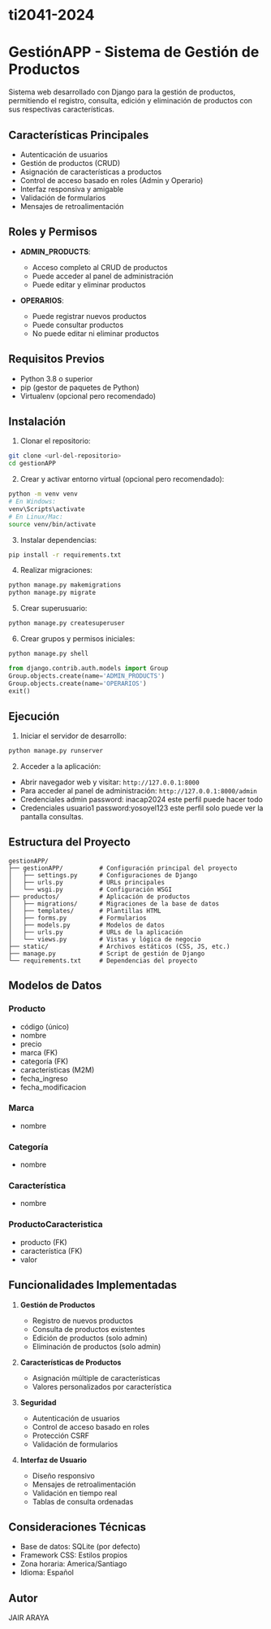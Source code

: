 # ti2041-2024
# GestiónAPP - Sistema de Gestión de Productos

Sistema web desarrollado con Django para la gestión de productos, permitiendo el registro, consulta, edición y eliminación de productos con sus respectivas características.

## Características Principales

- Autenticación de usuarios
- Gestión de productos (CRUD)
- Asignación de características a productos
- Control de acceso basado en roles (Admin y Operario)
- Interfaz responsiva y amigable
- Validación de formularios
- Mensajes de retroalimentación

## Roles y Permisos

- **ADMIN_PRODUCTS**:
  - Acceso completo al CRUD de productos
  - Puede acceder al panel de administración
  - Puede editar y eliminar productos

- **OPERARIOS**:
  - Puede registrar nuevos productos
  - Puede consultar productos
  - No puede editar ni eliminar productos

## Requisitos Previos

- Python 3.8 o superior
- pip (gestor de paquetes de Python)
- Virtualenv (opcional pero recomendado)

## Instalación

1. Clonar el repositorio:
```bash
git clone <url-del-repositorio>
cd gestionAPP
```

2. Crear y activar entorno virtual (opcional pero recomendado):
```bash
python -m venv venv
# En Windows:
venv\Scripts\activate
# En Linux/Mac:
source venv/bin/activate
```

3. Instalar dependencias:
```bash
pip install -r requirements.txt
```

4. Realizar migraciones:
```bash
python manage.py makemigrations
python manage.py migrate
```

5. Crear superusuario:
```bash
python manage.py createsuperuser
```

6. Crear grupos y permisos iniciales:
```bash
python manage.py shell
```
```python
from django.contrib.auth.models import Group
Group.objects.create(name='ADMIN_PRODUCTS')
Group.objects.create(name='OPERARIOS')
exit()
```

## Ejecución

1. Iniciar el servidor de desarrollo:
```bash
python manage.py runserver
```

2. Acceder a la aplicación:
- Abrir navegador web y visitar: `http://127.0.0.1:8000`
- Para acceder al panel de administración: `http://127.0.0.1:8000/admin`
- Credenciales admin password: inacap2024 este perfil puede hacer todo
- Credenciales usuario1 password:yosoyel123 este perfil solo puede ver la pantalla consultas.

## Estructura del Proyecto

```
gestionAPP/
├── gestionAPP/          # Configuración principal del proyecto
│   ├── settings.py      # Configuraciones de Django
│   ├── urls.py          # URLs principales
│   └── wsgi.py          # Configuración WSGI
├── productos/           # Aplicación de productos
│   ├── migrations/      # Migraciones de la base de datos
│   ├── templates/       # Plantillas HTML
│   ├── forms.py         # Formularios
│   ├── models.py        # Modelos de datos
│   ├── urls.py          # URLs de la aplicación
│   └── views.py         # Vistas y lógica de negocio
├── static/              # Archivos estáticos (CSS, JS, etc.)
├── manage.py            # Script de gestión de Django
└── requirements.txt     # Dependencias del proyecto
```

## Modelos de Datos

### Producto
- código (único)
- nombre
- precio
- marca (FK)
- categoría (FK)
- características (M2M)
- fecha_ingreso
- fecha_modificacion

### Marca
- nombre

### Categoría
- nombre

### Característica
- nombre

### ProductoCaracteristica
- producto (FK)
- característica (FK)
- valor

## Funcionalidades Implementadas

1. **Gestión de Productos**
   - Registro de nuevos productos
   - Consulta de productos existentes
   - Edición de productos (solo admin)
   - Eliminación de productos (solo admin)

2. **Características de Productos**
   - Asignación múltiple de características
   - Valores personalizados por característica

3. **Seguridad**
   - Autenticación de usuarios
   - Control de acceso basado en roles
   - Protección CSRF
   - Validación de formularios

4. **Interfaz de Usuario**
   - Diseño responsivo
   - Mensajes de retroalimentación
   - Validación en tiempo real
   - Tablas de consulta ordenadas

## Consideraciones Técnicas

- Base de datos: SQLite (por defecto)
- Framework CSS: Estilos propios
- Zona horaria: America/Santiago
- Idioma: Español

## Autor

JAIR ARAYA 

